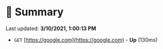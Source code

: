 # 📖 Summary
Last updated: **3/10/2021, 1:00:13 PM**

- `GET` [https://google.com](https://google.com) - **Up** (130ms)
